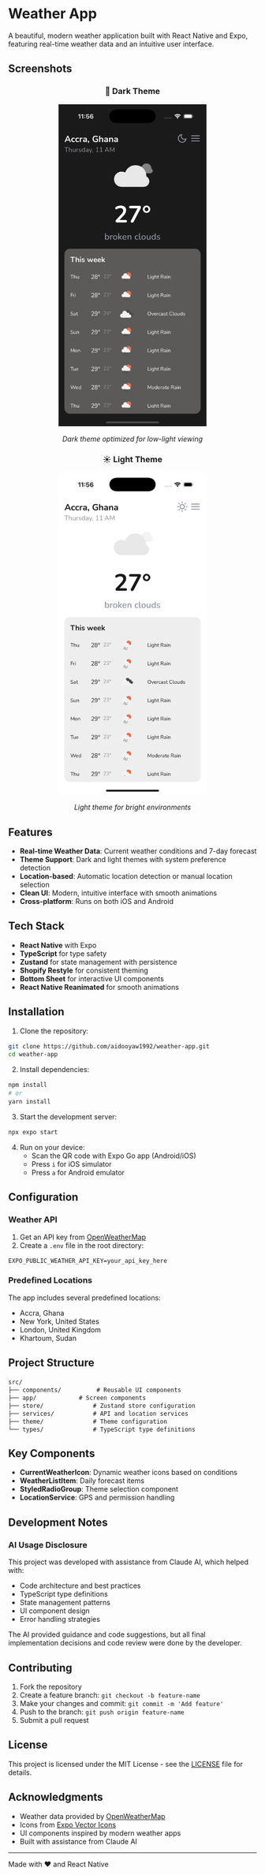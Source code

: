 # Weather App

A beautiful, modern weather application built with React Native and Expo, featuring real-time weather data and an intuitive user interface.

## Screenshots

<div align="center">
  
### 🌙 Dark Theme
<img src="./screenshots/dark-mode.png" width="300" alt="Dark Mode"/>

*Dark theme optimized for low-light viewing*

### ☀️ Light Theme  
<img src="./screenshots/light-mode.png" width="300" alt="Light Mode"/>

*Light theme for bright environments*

</div>

## Features

- **Real-time Weather Data**: Current weather conditions and 7-day forecast
- **Theme Support**: Dark and light themes with system preference detection
- **Location-based**: Automatic location detection or manual location selection
- **Clean UI**: Modern, intuitive interface with smooth animations
- **Cross-platform**: Runs on both iOS and Android

## Tech Stack

- **React Native** with Expo
- **TypeScript** for type safety
- **Zustand** for state management with persistence
- **Shopify Restyle** for consistent theming
- **Bottom Sheet** for interactive UI components
- **React Native Reanimated** for smooth animations

## Installation

1. Clone the repository:
```bash
git clone https://github.com/aidooyaw1992/weather-app.git
cd weather-app
```

2. Install dependencies:
```bash
npm install
# or
yarn install
```

3. Start the development server:
```bash
npx expo start
```

4. Run on your device:
   - Scan the QR code with Expo Go app (Android/iOS)
   - Press `i` for iOS simulator
   - Press `a` for Android emulator

## Configuration

### Weather API
1. Get an API key from [OpenWeatherMap](https://openweathermap.org/api)
2. Create a `.env` file in the root directory:
```env
EXPO_PUBLIC_WEATHER_API_KEY=your_api_key_here
```

### Predefined Locations
The app includes several predefined locations:
- Accra, Ghana
- New York, United States
- London, United Kingdom
- Khartoum, Sudan

## Project Structure

```
src/
├── components/          # Reusable UI components
├── app/            # Screen components
├── store/              # Zustand store configuration
├── services/           # API and location services
├── theme/              # Theme configuration
└── types/              # TypeScript type definitions
```

## Key Components

- **CurrentWeatherIcon**: Dynamic weather icons based on conditions
- **WeatherListItem**: Daily forecast items
- **StyledRadioGroup**: Theme selection component
- **LocationService**: GPS and permission handling

## Development Notes

### AI Usage Disclosure
This project was developed with assistance from Claude AI, which helped with:
- Code architecture and best practices
- TypeScript type definitions
- State management patterns
- UI component design
- Error handling strategies

The AI provided guidance and code suggestions, but all final implementation decisions and code review were done by the developer.

## Contributing

1. Fork the repository
2. Create a feature branch: `git checkout -b feature-name`
3. Make your changes and commit: `git commit -m 'Add feature'`
4. Push to the branch: `git push origin feature-name`
5. Submit a pull request

## License

This project is licensed under the MIT License - see the [LICENSE](LICENSE) file for details.

## Acknowledgments

- Weather data provided by [OpenWeatherMap](https://openweathermap.org/)
- Icons from [Expo Vector Icons](https://docs.expo.dev/guides/icons/)
- UI components inspired by modern weather apps
- Built with assistance from Claude AI

---

Made with ❤️ and React Native